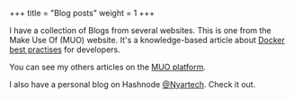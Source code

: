 +++
title = "Blog posts"
weight = 1
+++

I have a collection of Blogs from several websites. This is one from the Make Use Of (MUO) website. It's a knowledge-based article about [Docker best practises](https://www.makeuseof.com/docker-best-practices/) for developers. 

You can see my others articles on the [MUO platform](https://www.makeuseof.com/author/sandra-dindi/).

I also have a personal blog on Hashnode [@Nyartech](https://nyartech.hashnode.dev/). Check it out.

